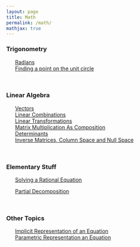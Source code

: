 ```yaml
---
layout: page
title: Math
permalink: /math/
mathjax: true
---
```


<!------------------------------------------------------------------->  
  <h3> Trigonometry </h3>
  <ul style="list-style-type:none;">
    <li><a href="/jekyll/update/2024/03/26/radians.html">
          Radians
    </a></li>
    <li><a href="/jekyll/update/2024/03/28/unit-circle-point.html">
          Finding a point on the unit circle
    </a></li>
  </ul>
<br>

<!------------------------------------------------------------------->  
   <h3> Linear Algebra </h3>
   <ul style="list-style-type:none;">
       <li><a href="/jekyll/update/2023/09/11/vectors.html">
           Vectors
       </a></li>
       <li><a href="/jekyll/update/2023/09/12/linear-combinations.html">
           Linear Combinations
       </a></li>
       <li><a href="/jekyll/update/2023/09/22/linear-transformations.html">
           Linear Transformations
       </a></li>
       <li><a href="/jekyll/update/2023/09/25/matrix-multiplication-as-composition.html">
           Matrix Multiplication As Composition
       </a></li>
       <li><a href="/jekyll/update/2023/09/26/determinants.html">
           Determinants
       </a></li>
       <li><a href="/jekyll/update/2023/09/27/system-of-linear-equations.html">
           Inverse Matrices, Column Space and Null Space 
       </a></li>
	   <!--
       <li><a href="/jekyll/update/2023/09/29/dot-product.html">
           Dot Product
       </a></li>
       <li><a href="/jekyll/update/2023/10/02/cross-product.html">
           Cross Product
       </a></li>
	   -->
   </ul>
<br>

<!------------------------------------------------------------------->  
  <h3> Elementary Stuff </h3>
  <ul style="list-style-type:none;">
    <li><a href="/jekyll/update/2024/04/01/rational-equations.html">
          Solving a Rational Equation
    </a></li>
  </ul>
  <ul style="list-style-type:none;">
    <li><a href="/jekyll/update/2024/04/02/partial-decomposition.html">
          Partial Decomposition
    </a></li>
  </ul>
<br>

<!------------------------------------------------------------------->  
 <h3> Other Topics </h3>
   <ul style="list-style-type:none;">
       <li><a href="/jekyll/update/2023/09/28/implicit-representation.html">
           Implicit Representation of an Equation
       </a></li>
       <li><a href="/jekyll/update/2023/09/30/parametric-representation.html">
           Parametric Representation an Equation
       </a></li>
   </ul>
<br>



<!------------------------------------------------------------------->  
<!--
   <h3> Abstract Algebra </h3>
   <ul style="list-style-type:none;">
       <li><a href="/jekyll/update/2019/09/07/groups.html">
           Groups
       </a></li>
   </ul>
--> 


<!------------------------------------------------------------------->  
<!--
   <h3> Number Theory </h3>
   <ul style="list-style-type:none;">
       <li><a href="/jekyll/update/2019/08/23/prime-numbers.html">
           Prime Numbers
       </a></li>
       <li><a href="/jekyll/update/2019/08/22/congruences.html">
           Congruences
       </a></li>
   </ul>
-->


<!--
<li><a href="/jekyll/update/2022/09/23/proof1.html">
   <b>09/23/2022:</b> If $n \in N,$ then $1 + (-1)^n(2n-1)$ is a multiple of $4$.
</a></li>
<li><a href="/jekyll/update/2022/09/24/proof2.html">
   <b>09/24/2022:</b> If two integers have opposite parity, then their sum is odd.
</a></li>
<li><a href="/jekyll/update/2022/09/25/proof3.html">
   <b>09/25/2022:</b> If $n \in N,$ then $1 + (-1)^n(2n-1)$ is a multiple of $4$.
</a></li>
-->
<br>